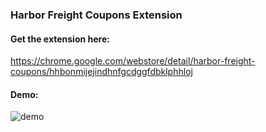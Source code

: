 ### Harbor Freight Coupons Extension

#### Get the extension here:

https://chrome.google.com/webstore/detail/harbor-freight-coupons/hhbonmijejindhnfgcdggfdbklphhloj

#### Demo:

![demo](https://user-images.githubusercontent.com/8977050/41861220-a0bf61cc-786e-11e8-9284-705c459b5f75.gif)
